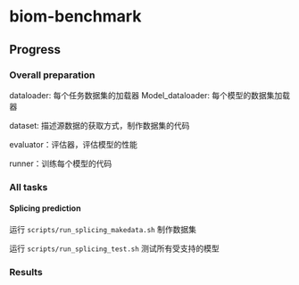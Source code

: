 # biom-benchmark

## Progress

### Overall preparation

dataloader: 每个任务数据集的加载器
Model_dataloader: 每个模型的数据集加载器

dataset: 描述源数据的获取方式，制作数据集的代码

evaluator：评估器，评估模型的性能

runner：训练每个模型的代码

### All tasks

#### Splicing prediction

运行 `scripts/run_splicing_makedata.sh` 制作数据集

运行 `scripts/run_splicing_test.sh` 测试所有受支持的模型

### Results
